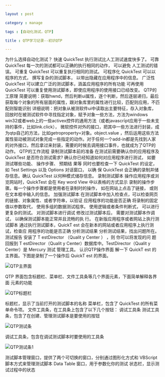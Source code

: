 ```yaml
---

layout : post

category : manage

tags : [自动化测试，QTP]

title : QTP学习记录--初识QTP

---
```


为什么选择自动化测试？
快速 
QuickTest 执行测试比人工测试速度快多了。
可靠
QuickTest 每一次的测试都可以正确的执行相同的动作， 可以避免 人工测试的错误。
可重复
QuickTest 可以重复执行相同的测试。
可程序化
QuickTest 可以以程序的方式， 撰写复杂的测试脚本， 以带出隐藏在应用程序中的信息。
广泛性
QuickTest 可以建立广泛的测试脚本，涵盖应用程序的所有功能
可再使用
QuickTest 可以重复使用测试脚本，即使应用程序的使用接口已经改变。
QTP的工原理
简要说明：获取hwnd，然后判断ui属性，逐个判断，然后逐层递归，最后获取每个对象的所有层面的属性，跟对象库里的属性进行比较，匹配则应用，不匹配则智能识别
详细说明：把对象从被测软件ui中读取出主要特征，存入对象库，回放时在被测试软件中寻找指定对象，赋予对象一些方法，方法为windows win32或者web上的一些activex控件的通用方法（或者javascrīpt应用于一些未支持的事件，比如link.click）， 微软控件对外的接口，把其中一些方法进行封装，成为qtp自己的方法，比如getroproperty=对象。object.value ，然后运用这些方法属性驱动被测试对象完成一些指定的动作。对于任何一个add-in都是先找到人家的对外接口，然后拿过来封装，需要的时候去调用接口事件，也就成为了QTP的动作。 
QTP的工作流程
录制测试脚本前的准备
在测试前需要确认你的应用程序及 QuickTest 是否符合测试需求?
确认你已经知道如何对应用程序进行测试， 如要测试哪些功能、 操作步骤、 预期结 果等
同时也要检查一下 QuickTest 的设定，如 Test Settings 以及 Options 对话窗口， 以确 保 QuickTest 会正确的录制并储存信息。确认 QuickTest 以何种模式储存信息。
录制测试脚本
操作应用程序或浏览网站时，QuickTest 会在 Key word  View  中以表格的方式显示 录制的操作步骤。每一个操作步骤都是使用者在录制时的操作， 如在网站上点击了链接， 或则在文本框中输入的信息。
加强测试脚本
在测试脚本中加入检查点，可以检查网页的链接、对象属性、或者字符串，以验证 应用程序的功能是否正确
将录制的固定值以参数取代， 使用多组的数据测试程序。 使用逻辑或者条件判断式， 可以进行更复杂的测试。
对测试脚本进行调试
修改过测试脚本后， 需要对测试脚本作调试， 以确保测试脚本能正常并且流畅的执 行。
在新版应用程序或者网站上执行测试脚本
通过执行测试脚本，QuickT est 会在新本的网站或者应用程序上执行测试，检查应 用程序的功能是否正确
分析测试结果
分析测试结果，找出问题所在。
测试报告
安装了 T estDirector （Qualit y  Center ） ，则 你可以将发现的问 题回报到 T estDirector（Qualit y  Center）数据库中。TestDirector（Qualit y Center）是 Mercury 测试 管理工具。
认识QTP操作界面
解一下 QuickT est 的主界面。下图是录制了一个操作后 QuickT est 的界面。

![](http://pic.yupoo.com/charisma999_v/Dbzp8Hpx/medium.jpg "QTP主界面")
   
QTP 界面包含标题栏、菜单栏、文件工具条等几个界面元素，下面简单解释各界面 元素的功能

![](http://pic.yupoo.com/charisma999_v/Dbzp7YUi/medium.jpg "QTP标题栏")

标题栏，显示了当前打开的测试脚本的名称
菜单栏，包含了 QuickTest 的所有菜单命令项。
文件工具条，在工具条上包含了以下几个按钮：
调试工具条
测试工具条，包含了在创建、管理测试脚本是要使用的按钮

![](http://pic.yupoo.com/charisma999_v/Dbzp8bv1/medium.jpg "QTP测试条")

调试工具条，包含在调试测试脚本时要使用的工具条

![](http://pic.yupoo.com/charisma999_v/Dbzp7PST/medium.jpg "QTP测试条1")

测试脚本管理窗口，提供了两个可切换的窗口，分别通过图形化方式和 VBScript脚本方式来管理测试脚本
Data Table 窗口，用于参数化你的测试
状态栏，显示测试过程中的状态
